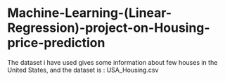 # Machine-Learning-(Linear-Regression)-project-on-Housing-price-prediction
The dataset i have used gives some information about few houses in the United States, and the dataset is : USA_Housing.csv
